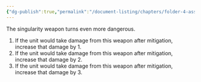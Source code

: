 ```yaml
---
{"dg-publish":true,"permalink":"/document-listing/chapters/folder-4-assembly/weapon-new-folder-main/damage-tags-folder/tag-anomaly/"}
---
```


The singularity weapon turns even more dangerous.
1. If the unit would take damage from this weapon after mitigation, increase that damage by 1.
2. If the unit would take damage from this weapon after mitigation, increase that damage by 2.
3. If the unit would take damage from this weapon after mitigation, increase that damage by 3.